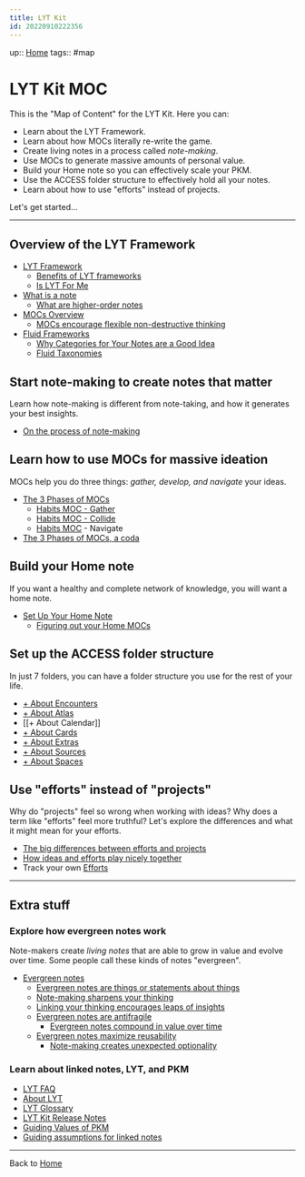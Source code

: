 ```yaml
---
title: LYT Kit
id: 20220910222356
---
```

up:: [Home]([[20220913025516]])
tags:: #map 

# LYT Kit MOC
This is the "Map of Content" for the LYT Kit. Here you can:

- Learn about the LYT Framework.
- Learn about how MOCs literally re-write the game.
- Create living notes in a process called *note-making*.
- Use MOCs to generate massive amounts of personal value.
- Build your Home note so you can effectively scale your PKM.
- Use the ACCESS folder structure to effectively hold all your notes.
- Learn about how to use "efforts" instead of projects.

Let's get started...

---
## Overview of the LYT Framework
- [LYT Framework]([[20220809192042]])
	- [Benefits of LYT frameworks]([[20220821051241]])
	- [Is LYT For Me]([[20220825052248]])
- [What is a note]([[20220911002552]])
	- [What are higher-order notes]([[20220829221818]])
- [MOCs Overview]([[20220828225447]])
	- [MOCs encourage flexible non-destructive thinking]([[20220702022505]])
- [Fluid Frameworks]([[20220809192042]])
	- [Why Categories for Your Notes are a Good Idea]([[20220813004859]])
	- [Fluid Taxonomies]([[20220829214028]])


## Start note-making to create notes that matter
Learn how note-making is different from note-taking, and how it generates your best insights.

- [On the process of note-making]([[20220905000723]])


## Learn how to use MOCs for massive ideation
MOCs help you do three things: *gather, develop, and navigate* your ideas.

- [The 3 Phases of MOCs]([[20220510005258]])
	- [Habits MOC - Gather]([[20220813003331]])
	- [Habits MOC - Collide]([[20220813003331]])
	- [Habits MOC]([[20220905183035]]) - Navigate
- [The 3 Phases of MOCs, a coda]([[20220829214605]])


## Build your Home note
If you want a healthy and complete network of knowledge, you will want a home note.

- [Set Up Your Home Note]([[20220831004340]])
	- [Figuring out your Home MOCs]([[20220510005642]])


## Set up the ACCESS folder structure
In just 7 folders, you can have a folder structure you use for the rest of your life. 

- [+ About Encounters]([[20220830175345]])
- [+ About Atlas]([[20220903011037]])
- [[+ About Calendar]]
- [+ About Cards]([[20220923162426]])
- [+ About Extras]([[20220830175524]])
- [+ About Sources]([[20220825083315]])
- [+ About Spaces]([[20220913014938]])


## Use "efforts" instead of "projects"
Why do "projects" feel so wrong when working with ideas? Why does a term like "efforts" feel more truthful? Let's explore the differences and what it might mean for your efforts.

- [The big differences between efforts and projects]([[20220903012203]])
- [How ideas and efforts play nicely together]([[20220913015201]])
- Track your own [Efforts]([[20220831202058]])


---

## Extra stuff

### Explore how evergreen notes work
Note-makers create *living notes* that are able to grow in value and evolve over time. Some people call these kinds of notes "evergreen".

- [Evergreen notes]([[20220828192537]])
	- [Evergreen notes are things or statements about things]([[20220831202419]])
	- [Note-making sharpens your thinking]([[20220506061404]])
	- [Linking your thinking encourages leaps of insights]([[20220506063731]])
	- [Evergreen notes are antifragile]([[20220830001109]])
		- [Evergreen notes compound in value over time]([[20220829215553]])
	- [Evergreen notes maximize reusability]([[20220506181625]])
		- [Note-making creates unexpected optionality]([[20220829214521]])

### Learn about linked notes, LYT, and PKM
- [LYT FAQ]([[20220905191607]])  
- [About LYT]([[20220902013835]])
- [LYT Glossary]([[20220907043756]])
- [LYT Kit Release Notes]([[20220902001106]])
- [Guiding Values of PKM]([[20220511235144]])
- [Guiding assumptions for linked notes]([[20220905191501]])

---

Back to [Home]([[20220913025516]])